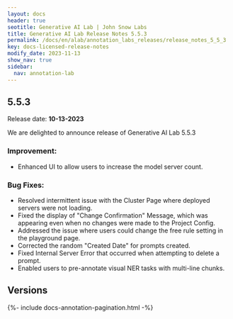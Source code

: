 ```yaml
---
layout: docs
header: true
seotitle: Generative AI Lab | John Snow Labs
title: Generative AI Lab Release Notes 5.5.3
permalink: /docs/en/alab/annotation_labs_releases/release_notes_5_5_3
key: docs-licensed-release-notes
modify_date: 2023-11-13
show_nav: true
sidebar:
  nav: annotation-lab
---
```


<div class="h3-box" markdown="1">

## 5.5.3

Release date: **10-13-2023**

We are delighted to announce release of Generative AI Lab 5.5.3
 

### Improvement:
- Enhanced UI to allow users to increase the model server count.

### Bug Fixes:
- Resolved intermittent issue with the Cluster Page where deployed servers were not loading.
- Fixed the display of "Change Confirmation" Message, which was appearing even when no changes were made to the Project Config.
- Addressed the issue where users could change the free rule setting in the playground page.
- Corrected the random "Created Date" for prompts created.
- Fixed Internal Server Error that occurred when attempting to delete a prompt.
- Enabled users to pre-annotate visual NER tasks with multi-line chunks.

</div><div class="prev_ver h3-box" markdown="1">

## Versions

</div>

{%- include docs-annotation-pagination.html -%}